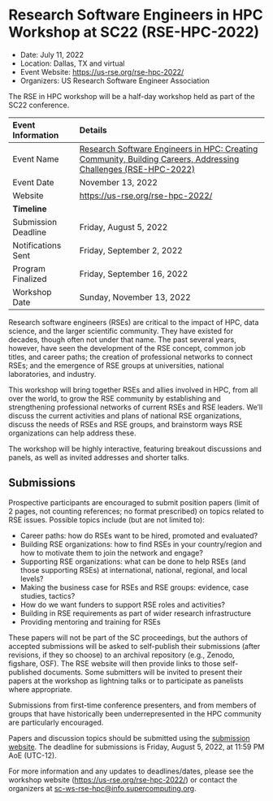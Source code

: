 # Research Software Engineers in HPC Workshop at SC22 (RSE-HPC-2022)
- Date: July 11, 2022
- Location: Dallas, TX and virtual
- Event Website: https://us-rse.org/rse-hpc-2022/
- Organizers: US Research Software Engineer Association
			   
<!-- deck text start -->
The RSE in HPC workshop will be a half-day workshop held as part of the SC22 conference.
<!-- deck text end -->

Event Information | Details
:--- | :---			   
Event Name | [Research Software Engineers in HPC: Creating Community, Building Careers, Addressing Challenges (RSE-HPC-2022)](https://us-rse.org/rse-hpc-2022/)
Event Date | November 13, 2022
Website | https://us-rse.org/rse-hpc-2022/
**Timeline** |
Submission Deadline | Friday, August 5, 2022 
Notifications Sent | Friday, September 2, 2022
Program Finalized | Friday, September 16, 2022
Workshop Date | Sunday, November 13, 2022


Research software engineers (RSEs) are critical to the impact of HPC, data science, and the larger scientific community. They have existed for decades, though often not under that name. The past several years, however, have seen the development of the RSE concept, common job titles, and career paths; the creation of professional networks to connect RSEs; and the emergence of RSE groups at universities, national laboratories, and industry.

This workshop will bring together RSEs and allies involved in HPC, from all over the world, to grow the RSE community by establishing and strengthening professional networks of current RSEs and RSE leaders. We’ll discuss the current activities and plans of national RSE organizations, discuss the needs of RSEs and RSE groups, and brainstorm ways RSE organizations can help address these.

The workshop will be highly interactive, featuring breakout discussions and panels, as well as invited addresses and shorter talks.

## Submissions

Prospective participants are encouraged to submit position papers (limit of 2 pages, not counting references; no format prescribed) on topics related to RSE issues. Possible topics include (but are not limited to):

* Career paths: how do RSEs want to be hired, promoted and evaluated?
* Building RSE organizations: how to find RSEs in your country/region and how to motivate them to join the network and engage?
* Supporting RSE organizations: what can be done to help RSEs (and those supporting RSEs) at international, national, regional, and local levels?
* Making the business case for RSEs and RSE groups: evidence, case studies, tactics?
* How do we want funders to support RSE roles and activities?
* Building in RSE requirements as part of wider research infrastructure
* Providing mentoring and training for RSEs

These papers will not be part of the SC proceedings, but the authors of accepted submissions will be asked to self-publish their submissions (after revisions, if they so choose) to an archival repository (e.g., Zenodo, figshare, OSF). The RSE website will then provide links to those self-published documents. Some submitters will be invited to present their papers at the workshop as lightning talks or to participate as panelists where appropriate.

Submissions from first-time conference presenters, and from members of groups that have historically been underrepresented in the HPC community are particularly encouraged.

Papers and discussion topics should be submitted using the [submission website](https://submissions.supercomputing.org/?page=Submit&id=SC22WorkshopRSEHPC2022Submission&site=sc22). The deadline for submissions is Friday, August 5, 2022, at 11:59 PM AoE (UTC-12).

For more information and any updates to deadlines/dates, please see the workshop website (https://us-rse.org/rse-hpc-2022/) or contact the organizers at sc-ws-rse-hpc@info.supercomputing.org.

<!---
Publish: yes
Pinned: no
Topics: Conferences and workshops, Software engineering
RSS update: 2022-07-11
--->
